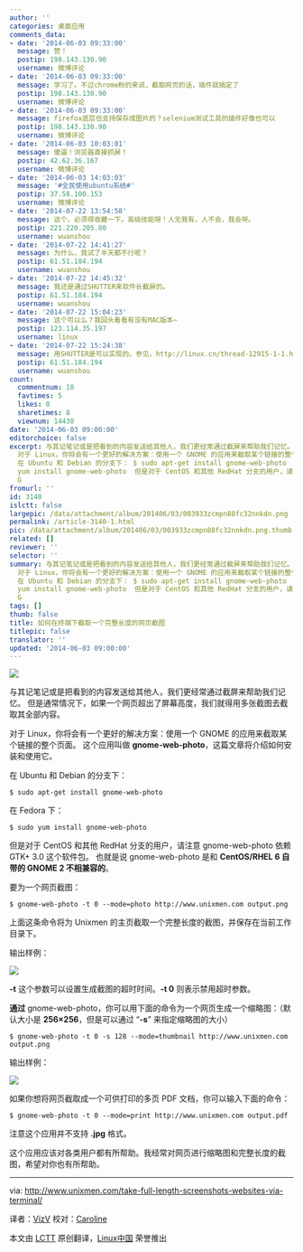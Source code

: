 ```yaml
---
author: ''
categories: 桌面应用
comments_data:
- date: '2014-06-03 09:33:00'
  message: 赞！
  postip: 198.143.130.90
  username: 微博评论
- date: '2014-06-03 09:33:00'
  message: 学习了。不过chrome粉的来说，截取网页的话，插件就搞定了
  postip: 198.143.130.90
  username: 微博评论
- date: '2014-06-03 09:33:00'
  message: firefox底层也支持保存成图片的？selenium测试工具的插件好像也可以
  postip: 198.143.130.90
  username: 微博评论
- date: '2014-06-03 10:03:01'
  message: 傻逼！浏览器直接抓屏！
  postip: 42.62.36.167
  username: 微博评论
- date: '2014-06-03 14:03:03'
  message: '#全民使用ubuntu系统#'
  postip: 37.58.100.153
  username: 微博评论
- date: '2014-07-22 13:54:58'
  message: 这个，必须得收藏一下。高级技能呀！人无我有，人不会，我会呀。
  postip: 221.220.205.80
  username: wuanshou
- date: '2014-07-22 14:41:27'
  message: 为什么，我试了半天都不行呢？
  postip: 61.51.184.194
  username: wuanshou
- date: '2014-07-22 14:45:32'
  message: 我还是通过SHUTTER来软件长截屏的。
  postip: 61.51.184.194
  username: wuanshou
- date: '2014-07-22 15:04:23'
  message: 这个可以么？我回头看看有没有MAC版本~
  postip: 123.114.35.197
  username: linux
- date: '2014-07-22 15:24:38'
  message: 用SHUTTER是可以实现的。参见，http://linux.cn/thread-12915-1-1.html
  postip: 61.51.184.194
  username: wuanshou
count:
  commentnum: 10
  favtimes: 5
  likes: 0
  sharetimes: 8
  viewnum: 14430
date: '2014-06-03 09:00:00'
editorchoice: false
excerpt: 与其记笔记或是把看到的内容发送给其他人，我们更经常通过截屏来帮助我们记忆。 但是通常情况下，如果一个网页超出了屏幕高度，我们就得用多张截图去截取其全部内容。
  对于 Linux，你将会有一个更好的解决方案：使用一个 GNOME 的应用来截取某个链接的整个页面。 这个应用叫做 gnome-web-photo，这篇文章将介绍如何安装和使用它。
  在 Ubuntu 和 Debian 的分支下： $ sudo apt-get install gnome-web-photo  在 Fedora 下： $ sudo
  yum install gnome-web-photo  但是对于 CentOS 和其他 RedHat 分支的用户，请注意 gnome-web-photo 依赖
  G
fromurl: ''
id: 3140
islctt: false
largepic: /data/attachment/album/201406/03/003933zcmpn88fc32nnkdn.png
permalink: /article-3140-1.html
pic: /data/attachment/album/201406/03/003933zcmpn88fc32nnkdn.png.thumb.jpg
related: []
reviewer: ''
selector: ''
summary: 与其记笔记或是把看到的内容发送给其他人，我们更经常通过截屏来帮助我们记忆。 但是通常情况下，如果一个网页超出了屏幕高度，我们就得用多张截图去截取其全部内容。
  对于 Linux，你将会有一个更好的解决方案：使用一个 GNOME 的应用来截取某个链接的整个页面。 这个应用叫做 gnome-web-photo，这篇文章将介绍如何安装和使用它。
  在 Ubuntu 和 Debian 的分支下： $ sudo apt-get install gnome-web-photo  在 Fedora 下： $ sudo
  yum install gnome-web-photo  但是对于 CentOS 和其他 RedHat 分支的用户，请注意 gnome-web-photo 依赖
  G
tags: []
thumb: false
title: 如何在终端下截取一个完整长度的网页截图
titlepic: false
translator: ''
updated: '2014-06-03 09:00:00'
---
```


![](/data/attachment/album/201406/03/003933zcmpn88fc32nnkdn.png)


与其记笔记或是把看到的内容发送给其他人，我们更经常通过截屏来帮助我们记忆。 但是通常情况下，如果一个网页超出了屏幕高度，我们就得用多张截图去截取其全部内容。


对于 Linux，你将会有一个更好的解决方案：使用一个 GNOME 的应用来截取某个链接的整个页面。 这个应用叫做 **gnome-web-photo**，这篇文章将介绍如何安装和使用它。


在 Ubuntu 和 Debian 的分支下：



```
$ sudo apt-get install gnome-web-photo

```

在 Fedora 下：



```
$ sudo yum install gnome-web-photo

```

但是对于 CentOS 和其他 RedHat 分支的用户，请注意 gnome-web-photo 依赖 GTK+ 3.0 这个软件包。 也就是说 gnome-web-photo 是和 **CentOS/RHEL 6 自带的 GNOME 2 不相兼容的**。


要为一个网页截图：



```
$ gnome-web-photo -t 0 --mode=photo http://www.unixmen.com output.png

```

上面这条命令将为 Unixmen 的主页截取一个完整长度的截图，并保存在当前工作目录下。


输出样例：


![](/data/attachment/album/201406/03/003937wf283yk3y8ybkz78.png)


**-t** 这个参数可以设置生成截图的超时时间。**-t 0** 则表示禁用超时参数。


**通过** gnome-web-photo，你可以用下面的命令为一个网页生成一个缩略图：（默认大小是 **256×256**，但是可以通过 “**-s**” 来指定缩略图的大小）



```
$ gnome-web-photo -t 0 -s 128 --mode=thumbnail http://www.unixmen.com output.png

```

输出样例：


![](/data/attachment/album/201406/03/003942elb8djw5l8bwm8pt.png)


如果你想将网页截取成一个可供打印的多页 PDF 文档，你可以输入下面的命令：



```
$ gnome-web-photo -t 0 --mode=print http://www.unixmen.com output.pdf

```

注意这个应用并不支持 **.jpg** 格式。


这个应用应该对各类用户都有所帮助。我经常对网页进行缩略图和完整长度的截图，希望对你也有所帮助。




---


via: <http://www.unixmen.com/take-full-length-screenshots-websites-via-terminal/>


译者：[VizV](https://github.com/vizv) 校对：[Caroline](https://github.com/carolinewuyan)


本文由 [LCTT](https://github.com/LCTT/TranslateProject) 原创翻译，[Linux中国](http://linux.cn/) 荣誉推出